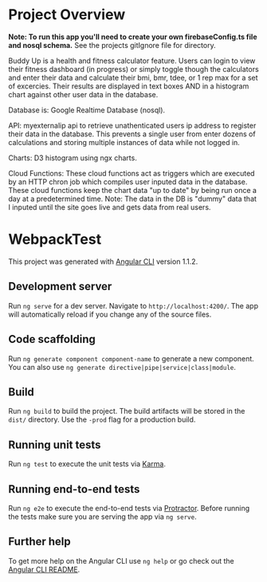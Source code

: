 # Project Overview

**Note: To run this app you'll need to create your own firebaseConfig.ts file and nosql schema.** See the projects gitIgnore file for directory.

Buddy Up is a health and fitness calculator feature. Users can login to view their fitness dashboard (in progress) or simply toggle though the calculators and enter their data and calculate their bmi, bmr, tdee, or 1 rep max for a set of excercies. Their results are displayed in text boxes AND in a histogram chart against other user data in the database.

Database is: Google Realtime Database (nosql).

API: myexternalip api to retrieve unathenticated users ip address to register their data in the database. This prevents a single user from enter dozens of calculations and storing multiple instances of data while not logged in.

Charts: D3 histogram using ngx charts.

Cloud Functions: These cloud functions act as triggers which are executed by an HTTP chron job which compiles user inputed data in the database. These cloud functions keep the chart data "up to date" by being run once a day at a predetermined time. Note: The data in the DB is "dummy" data that I inputed until the site goes live and gets data from real users.

# WebpackTest

This project was generated with [Angular CLI](https://github.com/angular/angular-cli) version 1.1.2.

## Development server

Run `ng serve` for a dev server. Navigate to `http://localhost:4200/`. The app will automatically reload if you change any of the source files.

## Code scaffolding

Run `ng generate component component-name` to generate a new component. You can also use `ng generate directive|pipe|service|class|module`.

## Build

Run `ng build` to build the project. The build artifacts will be stored in the `dist/` directory. Use the `-prod` flag for a production build.

## Running unit tests

Run `ng test` to execute the unit tests via [Karma](https://karma-runner.github.io).

## Running end-to-end tests

Run `ng e2e` to execute the end-to-end tests via [Protractor](http://www.protractortest.org/).
Before running the tests make sure you are serving the app via `ng serve`.

## Further help

To get more help on the Angular CLI use `ng help` or go check out the [Angular CLI README](https://github.com/angular/angular-cli/blob/master/README.md).
